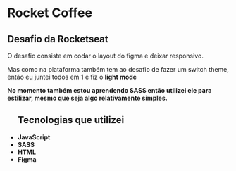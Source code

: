 # Rocket Coffee
## Desafio da Rocketseat 
<p>
O desafio consiste em codar o layout do figma e deixar responsivo.
</p>
<p>Mas como na plataforma também tem ao desafio de fazer um switch theme, então eu juntei todos em 1 e fiz o <strong>light mode<strong></p>

<p>No momento também estou aprendendo SASS então utilizei ele para estilizar, mesmo que seja algo relativamente simples.</p>

<ul>
  <h2>Tecnologias que utilizei</h2>
  <li>JavaScript</li>
  <li>SASS</li>
  <li>HTML</li>
  <li>Figma</li>
</ul>
